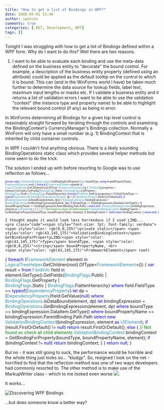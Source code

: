 ```yaml
---
title: "How to get a list of Bindings in WPF?"
date: 2008-05-01 15:46
author: spencen
comments: true
categories: [.NET, Development, WPF]
tags: []
---
```



Tonight I was struggling with how to get a list of Bindings defined within a WPF form. Why do I want to do this? Well there are two reasons.
 

1.  I want to be able to evaluate each binding and use the meta-data defined on the business entity to "decorate" the bound control. For example, a description of the business entity property (defined using an attribute) could be applied as the default tooltip on the control to which it is bound. This can (and in the WinForms world I have) be taken much further to determine the data source for lookup fields, label text, maximum input lengths or masks etc.  If I validate a business entity and it returns a list of validation errors I want to be able to use the validation "context" (the instance type and property name) to be able to highlight the relevant bound control (if any) as being in error. 

In WinForms determining all Bindings for a given top level control is reasonably straight forward by iterating through the controls and examining the BindingContext's CurrencyManager's Bindings collection. Normally a WinForm will only have a small number (e.g. 1) BindingContext that is inherited by child container controls.
 

In WPF I couldn't find anything obvious. There is a likely sounding BindingOperations static class which provides several helper methods but none seem to do the trick.
 

The solution I ended up with before resorting to Google was to use reflection as follows...


<span style="font-size: 7pt; font-family: verdana"><span style="color: rgb(0,0,255)">private</span> <span style="color: rgb(0,0,255)">static</span> <span style="color: rgb(43,145,175)">ValidationBindingContext</span> GetBindingForProperty(<span style="color: rgb(43,145,175)">Type</span> boundType, <span style="color: rgb(0,0,255)">string</span> boundPropertyName, <br>                                                                                                          <span style="color: rgb(43,145,175)">FrameworkElement</span> root)
{
<span style="color: rgb(0,0,255)">foreach</span> (<span style="color: rgb(43,145,175)">FrameworkElement</span> element <span style="color: rgb(0,0,255)">in</span> <span style="color: rgb(43,145,175)">LogicalTreeHelper</span>.GetChildren(root).OfType&lt;<span style="color: rgb(43,145,175)">FrameworkElement</span>&gt;())
{
<span style="color: rgb(43,145,175)">FieldInfo</span>[] properties = element.GetType().GetFields(<span style="color: rgb(43,145,175)">BindingFlags</span>.Public | <span style="color: rgb(43,145,175)">BindingFlags</span>.GetProperty | <br>                                                                                                  <span style="color: rgb(43,145,175)">BindingFlags</span>.Static | <span style="color: rgb(43,145,175)">BindingFlags</span>.FlattenHierarchy);
<span style="color: rgb(0,0,255)">foreach</span> (<span style="color: rgb(43,145,175)">FieldInfo</span> field <span style="color: rgb(0,0,255)">in</span> properties)
{
<span style="color: rgb(0,0,255)">if</span> (field.FieldType == <span style="color: rgb(0,0,255)">typeof</span>(<span style="color: rgb(43,145,175)">DependencyProperty</span>))
{
<span style="color: rgb(43,145,175)">DependencyProperty</span> dp = (<span style="color: rgb(43,145,175)">DependencyProperty</span>)field.GetValue(<span style="color: rgb(0,0,255)">null</span>);
<span style="color: rgb(0,0,255)">if</span> (<span style="color: rgb(43,145,175)">BindingOperations</span>.IsDataBound(element, dp))
{
<span style="color: rgb(43,145,175)">BindingExpression</span> bindingExpression = <span style="color: rgb(43,145,175)">BindingOperations</span>.GetBindingExpression(element, dp);
<span style="color: rgb(0,0,255)">if</span> (boundType == bindingExpression.DataItem.GetType())
{
<span style="color: rgb(0,0,255)">if</span> (boundPropertyName == bindingExpression.ParentBinding.Path.Path)
{
<span style="color: rgb(0,0,255)">return</span> <span style="color: rgb(0,0,255)">new</span> <span style="color: rgb(43,145,175)">ValidationBindingContext</span>(bindingExpression, element <span style="color: rgb(0,0,255)">as</span> <span style="color: rgb(43,145,175)">UIElement</span>);
}
}
}
}
}
<span style="color: rgb(0,128,0)">// Not found so check all child elements
</span>        <span style="color: rgb(43,145,175)">ValidationBindingContext</span> bindingContext = GetBindingForProperty(boundType, boundPropertyName, element);
<span style="color: rgb(0,0,255)">if</span> (bindingContext != <span style="color: rgb(0,0,255)">null</span>) <span style="color: rgb(0,0,255)">return</span> bindingContext;
}
<span style="color: rgb(0,0,255)">return</span> <span style="color: rgb(0,0,255)">null</span>;
}</span></pre><a href="http://11011.net/software/vspaste"></a>

    
    I thought maybe it would look less horrendous if I used LINQ...
    <pre class="code"><span style="font-size: 7pt; font-family: verdana"><span style="color: rgb(0,0,255)">private static</span> <span style="color: rgb(43,145,175)">ValidationBindingContext</span> GetBindingForPropertyLINQ(<span style="color: rgb(43,145,175)">Type</span> boundType, <span style="color: rgb(0,0,255)">string</span> boundPropertyName, <br>                                                                                                                   <span style="color: rgb(43,145,175)">FrameworkElement</span> root)
{
<span style="color: rgb(0,0,255)">foreach</span> (<span style="color: rgb(43,145,175)">FrameworkElement</span> element <span style="color: rgb(0,0,255)">in</span> <span style="color: rgb(43,145,175)">LogicalTreeHelper</span>.GetChildren(root).OfType&lt;<span style="color: rgb(43,145,175)">FrameworkElement</span>&gt;())
{
<span style="color: rgb(0,0,255)">var</span> result =
<span style="color: rgb(0,0,255)">from</span> <span style="color: rgb(43,145,175)">FieldInfo</span> field <span style="color: rgb(0,0,255)">in</span> element.GetType().GetFields(<span style="color: rgb(43,145,175)">BindingFlags</span>.Public | <span style="color: rgb(43,145,175)">BindingFlags</span>.GetProperty | <br>                                                                                                           <span style="color: rgb(43,145,175)">BindingFlags</span>.Static | <span style="color: rgb(43,145,175)">BindingFlags</span>.FlattenHierarchy)
<span style="color: rgb(0,0,255)">where</span> field.FieldType == <span style="color: rgb(0,0,255)">typeof</span>(<span style="color: rgb(43,145,175)">DependencyProperty</span>)
<span style="color: rgb(0,0,255)">let</span> dp = (<span style="color: rgb(43,145,175)">DependencyProperty</span>)field.GetValue(<span style="color: rgb(0,0,255)">null</span>)
<span style="color: rgb(0,0,255)">where</span> <span style="color: rgb(43,145,175)">BindingOperations</span>.IsDataBound(element, dp)
<span style="color: rgb(0,0,255)">let</span> bindingExpression = <span style="color: rgb(43,145,175)">BindingOperations</span>.GetBindingExpression(element, dp)
<span style="color: rgb(0,0,255)">where</span> boundType == bindingExpression.DataItem.GetType()
<span style="color: rgb(0,0,255)">where</span> boundPropertyName == bindingExpression.ParentBinding.Path.Path
<span style="color: rgb(0,0,255)">select</span> <span style="color: rgb(0,0,255)">new</span> <span style="color: rgb(43,145,175)">ValidationBindingContext</span>(bindingExpression, element <span style="color: rgb(0,0,255)">as</span> <span style="color: rgb(43,145,175)">UIElement</span>);
<span style="color: rgb(0,0,255)">if</span> (result.FirstOrDefault() != <span style="color: rgb(0,0,255)">null</span>)
<span style="color: rgb(0,0,255)">return</span> result.FirstOrDefault();
<span style="color: rgb(0,0,255)">else
</span>        {
<span style="color: rgb(0,128,0)">// Not found so check all child elements
</span>            <span style="color: rgb(43,145,175)">ValidationBindingContext</span> bindingContext = GetBindingForProperty(boundType, boundPropertyName, element);
<span style="color: rgb(0,0,255)">if</span> (bindingContext != <span style="color: rgb(0,0,255)">null</span>) <span style="color: rgb(0,0,255)">return</span> bindingContext;
}
}
<span style="color: rgb(0,0,255)">return</span> <span style="color: rgb(0,0,255)">null</span>;
}</span>
<a href="http://11011.net/software/vspaste"><a href="http://11011.net/software/vspaste"></a>


But no - it was still going to suck, the performance would be horrible and the whole thing just looks so... "kludgy". So, resigned I look on the net - horrified to find that the reflection method was one of two ways developers had commonly resorted to. The other method is to make use of the MarkupWriter class - which to me looked even worse ![](http://blog.spencen.com/emoticons/sad.png).



It works...



![Discovering WPF Bindings](/images/Discovering%20WPF%20Bindings_3.png) 



...but does someone know a better way?


